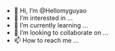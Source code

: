 - 👋 Hi, I’m @Hellomyguyao
- 👀 I’m interested in ...
- 🌱 I’m currently learning ...
- 💞️ I’m looking to collaborate on ...
- 📫 How to reach me ...

<!---
Hellomyguyao/Hellomyguyao is a ✨ special ✨ repository because its `README.md` (this file) appears on your GitHub profile.
You can click the Preview link to take a look at your changes.
--->
